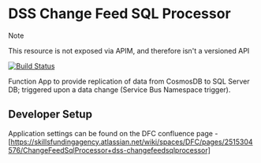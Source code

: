 # DSS Change Feed SQL Processor

> [!NOTE]  
> This resource is not exposed via APIM, and therefore isn't a versioned API

[![Build Status](https://sfa-gov-uk.visualstudio.com/CDS%202.0/_apis/build/status/Yaml/dss-changefeedsqlprocessor?repoName=SkillsFundingAgency%2Fdss-changefeedsqlprocessor&branchName=master-v2)](https://sfa-gov-uk.visualstudio.com/CDS%202.0/_build/latest?definitionId=1488&repoName=SkillsFundingAgency%2Fdss-changefeedsqlprocessor&branchName=master-v2)

Function App to provide replication of data from CosmosDB to SQL Server DB; triggered upon a data change (Service Bus Namespace trigger).

## Developer Setup

Application settings can be found on the DFC confluence page - [https://skillsfundingagency.atlassian.net/wiki/spaces/DFC/pages/2515304576/ChangeFeedSqlProcessor+dss-changefeedsqlprocessor]
